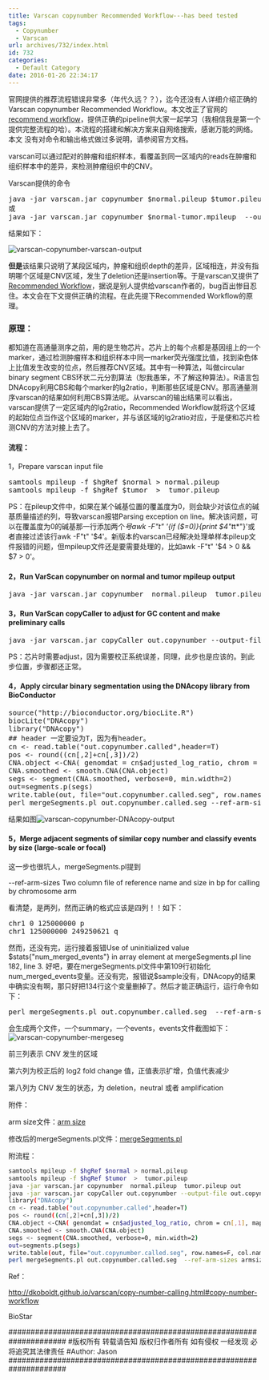 ```yaml
---
title: Varscan copynumber Recommended Workflow---has beed tested
tags:
  - Copynumber
  - Varscan
url: archives/732/index.html
id: 732
categories:
  - Default Category
date: 2016-01-26 22:34:17
---
```


官网提供的推荐流程错误非常多（年代久远？？），迄今还没有人详细介绍正确的Varscan copynumber Recommended Workflow。本文改正了官网的[recommend workflow](http://dkoboldt.github.io/varscan/copy-number-calling.html#copy-number-workflow "http://dkoboldt.github.io/varscan/copy-number-calling.html#copy-number-workflow")，提供正确的pipeline供大家一起学习（我相信我是第一个提供完整流程的哈）。本流程的搭建和解决方案来自网络搜索，感谢万能的网络。本文 没有对命令和输出格式做过多说明，请参阅官方文档。

varscan可以通过配对的肿瘤和组织样本，看覆盖到同一区域内的reads在肿瘤和组织样本中的差异，来检测肿瘤组织中的CNV。

Varscan提供的命令
<pre>java -jar varscan.jar copynumber $normal.pileup $tumor.pileup  out
或
java -jar varscan.jar copynumber $normal-tumor.mpileup  --output-file out</pre>

结果如下：

![varscan-copynumber-varscan-output](/wp/f4w/2020/2016-01-26-varscan-copynumber-varscan-output.png)

**但是**该结果只说明了某段区域内，肿瘤和组织depth的差异，区域相连，并没有指明哪个区域是CNV区域，发生了deletion还是insertion等。于是varscan又提供了[Recommended Workflow](http://dkoboldt.github.io/varscan/copy-number-calling.html#copy-number-workflow "http://dkoboldt.github.io/varscan/copy-number-calling.html#copy-number-workflow")，据说是别人提供给varscan作者的，bug百出惨目忍住。本文会在下文提供正确的流程。在此先提下Recommended Workflow的原理。

### 原理：

都知道在高通量测序之前，用的是生物芯片。芯片上的每个点都是基因组上的一个marker，通过检测肿瘤样本和组织样本中同一marker荧光强度比值，找到染色体上比值发生改变的位点，然后推荐CNV区域。其中有一种算法，叫做circular binary segment CBS环状二元分割算法（恕我愚笨，不了解这种算法）。R语言包DNAcopy利用CBS和每个marker的lg2ratio，判断那些区域是CNV。那高通量测序varscan的结果如何利用CBS算法呢。从varscan的输出结果可以看出，varscan提供了一定区域内的lg2ratio，Recommended Workflow就将这个区域的起始位点当作这个区域的marker，并与该区域的lg2ratio对应，于是便和芯片检测CNV的方法对接上去了。

<!--more-->

#### 流程：

1，Prepare varscan input file

<pre>samtools mpileup -f $hgRef $normal > normal.pileup
samtools mpileup -f $hgRef $tumor  >  tumor.pileup</pre>

PS：在pileup文件中，如果在某个碱基位置的覆盖度为0，则会缺少对该位点的碱基质量描述的列，导致varscan报错Parsing exception on line。解决该问题，可以在覆盖度为0的碱基那一行添加两个*号awk -F"t" '{if ($=0)}{print $4"t*t*"}'或者直接过滤该行awk -F"t" '$4'。新版本的varscan已经解决处理单样本pileup文件报错的问题，但mpileup文件还是要需要处理的，比如awk -F"t" '$4 > 0 && $7 > 0'。

#### 2，Run VarScan copynumber on normal and tumor mpileup output

<pre>java -jar varscan.jar copynumber  normal.pileup  tumor.pileup out</pre>

#### 3，Run VarScan copyCaller to adjust for GC content and make preliminary calls

<pre>java -jar varscan.jar copyCaller out.copynumber --output-file out.copynumber.called</pre>

PS：芯片时需要adjust，因为需要校正系统误差，同理，此步也是应该的。到此步位置，步骤都还正常。

#### 4，Apply circular binary segmentation using the DNAcopy library from BioConductor

<pre>source("http://bioconductor.org/biocLite.R") 
biocLite("DNAcopy")
library("DNAcopy")
## header 一定要设为T，因为有header。
cn <- read.table("out.copynumber.called",header=T)
pos <- round((cn[,2]+cn[,3])/2)
CNA.object <-CNA( genomdat = cn$adjusted_log_ratio, chrom = cn[,1], maploc = pos, data.type = 'logratio', sampleid=c("$sampleName"), presorted=TRUE)
CNA.smoothed <- smooth.CNA(CNA.object)
segs <- segment(CNA.smoothed, verbose=0, min.width=2)
out=segments.p(segs)
write.table(out, file="out.copynumber.called.seg", row.names=F, col.names=T, quote=F, sep="t")
perl mergeSegments.pl out.copynumber.called.seg --ref-arm-sizes armsize.txt --output out</pre>

结果如图![varscan-copynumber-DNAcopy-output](/wp/f4w/2020/2016-01-26-varscan-copynumber-DNAcopy-output.png)

#### 5，Merge adjacent segments of similar copy number and classify events by size (large-scale or focal)

这一步也很坑人，mergeSegments.pl提到

--ref-arm-sizes Two column file of reference name and size in bp for calling by chromosome arm

看清楚，是两列，然而正确的格式应该是四列！！如下：

<pre>chr1 0 125000000 p
chr1 125000000 249250621 q</pre>

然而，还没有完，运行接着报错Use of uninitialized value $stats{"num_merged_events"} in array element at mergeSegments.pl line 182, line 3. 好吧，要在mergeSegments.pl文件中第109行初始化num_merged_events变量。还没有完，报错说$sample没有，DNAcopy的结果中确实没有啊，那只好把134行这个变量删掉了。然后才能正确运行，运行命令如下：

<pre>perl mergeSegments.pl out.copynumber.called.seg  --ref-arm-sizes armsize.txt --output out</pre>

会生成两个文件，一个summary，一个events，events文件截图如下：![varscan-copynumber-mergeseg](/wp/f4w/2020/2016-01-26-varscan-copynumber-mergeseg.png)

前三列表示 CNV 发生的区域

第六列为校正后的 log2 fold change 值，正值表示扩增，负值代表减少

第八列为 CNV 发生的状态，为 deletion，neutral 或者 amplification

附件：

arm size文件：[arm size](/wp/f4w/2020/FileAttach/2016-01-26-varscan-copynumber-armsize4Merge.txt "/wp/FileAttach/2016-01-26-varscan-copynumber-armsize4Merge.txt")

修改后的mergeSegments.pl文件：[mergeSegments.pl](/wp/f4w/2020/FileAttach/2016-01-26-varscan-copynumber-mergeSegments.pl "/wp/FileAttach/2016-01-26-varscan-copynumber-mergeSegments.pl")

附流程：

```bash
samtools mpileup -f $hgRef $normal > normal.pileup
samtools mpileup -f $hgRef $tumor  >  tumor.pileup
java -jar varscan.jar copynumber  normal.pileup  tumor.pileup out
java -jar varscan.jar copyCaller out.copynumber --output-file out.copynumber.called
library("DNAcopy")
cn <- read.table("out.copynumber.called",header=T)
pos <- round((cn[,2]+cn[,3])/2)
CNA.object <-CNA( genomdat = cn$adjusted_log_ratio, chrom = cn[,1], maploc = pos, data.type = 'logratio', sampleid=c("$sampleName"), presorted=TRUE)
CNA.smoothed <- smooth.CNA(CNA.object)
segs <- segment(CNA.smoothed, verbose=0, min.width=2)
out=segments.p(segs)
write.table(out, file="out.copynumber.called.seg", row.names=F, col.names=T, quote=F, sep="t")
perl mergeSegments.pl out.copynumber.called.seg  --ref-arm-sizes armsize.txt --output out
```




Ref：

http://dkoboldt.github.io/varscan/copy-number-calling.html#copy-number-workflow

BioStar

\#####################################################################
\#版权所有 转载请告知 版权归作者所有 如有侵权 一经发现 必将追究其法律责任
\#Author: Jason
\#####################################################################